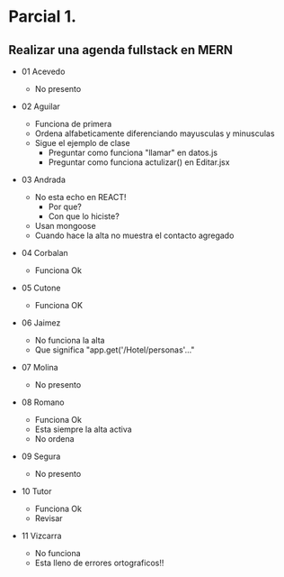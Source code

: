 # Parcial 1.

## Realizar una agenda fullstack en MERN

- 01 Acevedo
    * No presento

- 02 Aguilar
    * Funciona de primera
    * Ordena alfabeticamente diferenciando mayusculas y minusculas
    * Sigue el ejemplo de clase
        * Preguntar como funciona "llamar" en datos.js 
        * Preguntar como funciona actulizar() en Editar.jsx

- 03 Andrada
    * No esta echo en REACT!
        * Por que?
        * Con que lo hiciste?
    * Usan mongoose
    * Cuando hace la alta no muestra el contacto agregado

- 04 Corbalan
    * Funciona Ok

- 05 Cutone
    * Funciona OK
    
- 06 Jaimez
    * No funciona la alta
    * Que significa "app.get('/Hotel/personas'..."

- 07 Molina
    * No presento

- 08 Romano
    * Funciona Ok
    * Esta siempre la alta activa
    * No ordena

- 09 Segura
    * No presento

- 10 Tutor
    * Funciona Ok
    * Revisar 

- 11 Vizcarra
    * No funciona
    * Esta lleno de errores ortograficos!!